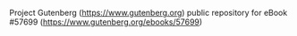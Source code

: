 Project Gutenberg (https://www.gutenberg.org) public repository for
eBook #57699 (https://www.gutenberg.org/ebooks/57699)
